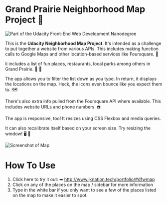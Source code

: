 # Grand Prairie Neighborhood Map Project 🚋

![Part of the Udacity Front-End Web Development Nanodegree](https://img.shields.io/badge/Udacity-Front--End%20Web%20Developer%20Nanodegree-02b3e4.svg)


This is the **Udacity Neighborhood Map Project**. It's intended as a challenge to put together a website from various APIs. This includes making function calls to Google Maps and other location-based services like Foursquare. 🔰


Ii includes a list of fun places, restaurants, local parks among others in Grand Prairie. 🌳 🌲

The app allows you to filter the list down as you type. In return, it displays the locations on the map. Heck, the icons even bounce like you expect them to. 🗺

There's also extra info pulled from the Foursquare API where available. This includes website URLs and phone numbers. ☎️

The app is responsive, too! It resizes using CSS Flexbox and media queries.

It can also recalibrate itself based on your screen size. Try resizing the window! 🖥 📲

![Screenshot of Map]()

# How To Use

1. Click here to try it out: ➡  <http://www.jknation.tech/portfolio/#dfwmap>
2. Click on any of the places on the map / sidebar for more information
3. Type in the white bar if you only want to see a few of the places listed on the map to make it easier to spot.


